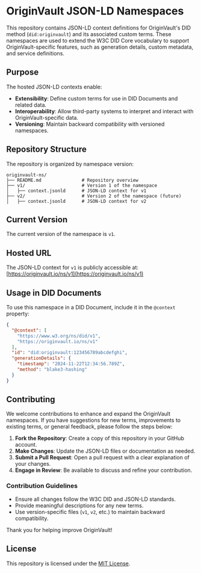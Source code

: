 
# OriginVault JSON-LD Namespaces

This repository contains JSON-LD context definitions for OriginVault's DID method (`did:originvault`) and its associated custom terms. These namespaces are used to extend the W3C DID Core vocabulary to support OriginVault-specific features, such as generation details, custom metadata, and service definitions.

## Purpose
The hosted JSON-LD contexts enable:
- **Extensibility**: Define custom terms for use in DID Documents and related data.
- **Interoperability**: Allow third-party systems to interpret and interact with OriginVault-specific data.
- **Versioning**: Maintain backward compatibility with versioned namespaces.

## Repository Structure
The repository is organized by namespace version:
```
originvault-ns/
├── README.md               # Repository overview
├── v1/                     # Version 1 of the namespace
│   ├── context.jsonld      # JSON-LD context for v1
├── v2/                     # Version 2 of the namespace (future)
│   ├── context.jsonld      # JSON-LD context for v2
```

## Current Version
The current version of the namespace is `v1`.

## Hosted URL
The JSON-LD context for `v1` is publicly accessible at: [https://originvault.io/ns/v1](https://originvault.io/ns/v1)

## Usage in DID Documents
To use this namespace in a DID Document, include it in the `@context` property:

```json
{
  "@context": [
    "https://www.w3.org/ns/did/v1",
    "https://originvault.io/ns/v1"
  ],
  "id": "did:originvault:123456789abcdefghi",
  "generationDetails": {
    "timestamp": "2024-11-22T12:34:56.789Z",
    "method": "blake3-hashing"
  }
}
```

## Contributing
We welcome contributions to enhance and expand the OriginVault namespaces. If you have suggestions for new terms, improvements to existing terms, or general feedback, please follow the steps below:

1. **Fork the Repository**: Create a copy of this repository in your GitHub account.
2. **Make Changes**: Update the JSON-LD files or documentation as needed.
3. **Submit a Pull Request**: Open a pull request with a clear explanation of your changes.
4. **Engage in Review**: Be available to discuss and refine your contribution.

### Contribution Guidelines
- Ensure all changes follow the W3C DID and JSON-LD standards.
- Provide meaningful descriptions for any new terms.
- Use version-specific files (`v1`, `v2`, etc.) to maintain backward compatibility.

Thank you for helping improve OriginVault!

## License
This repository is licensed under the [MIT License](LICENSE).
